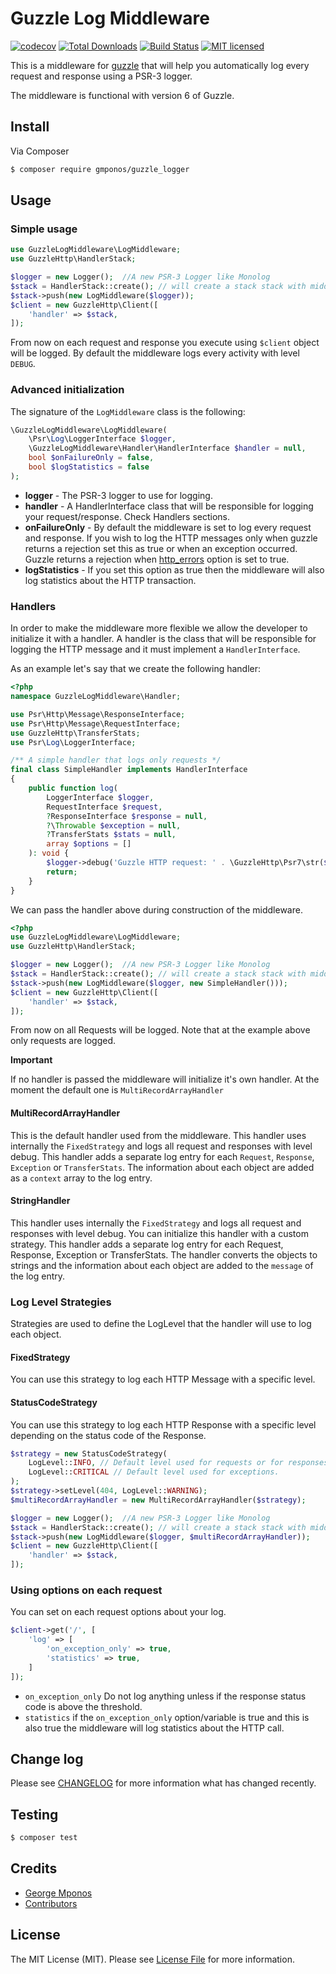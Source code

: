# Guzzle Log Middleware

[![codecov](https://codecov.io/gh/gmponos/guzzle-log-middleware/branch/master/graph/badge.svg)](https://codecov.io/gh/gmponos/guzzle-log-middleware)
[![Total Downloads](https://img.shields.io/packagist/dt/gmponos/guzzle_logger.svg)](https://packagist.org/packages/gmponos/guzzle_logger)
[![Build Status](https://travis-ci.org/gmponos/guzzle-log-middleware.svg?branch=master)](https://travis-ci.org/gmponos/guzzle-log-middleware)
[![MIT licensed](https://img.shields.io/badge/license-MIT-blue.svg)](https://github.com/gmponos/monolog-slack/blob/master/LICENSE.md)

This is a middleware for [guzzle](https://github.com/guzzle/guzzle) that will help you automatically log every request 
and response using a PSR-3 logger.

The middleware is functional with version 6 of Guzzle.

## Install

Via Composer

``` bash
$ composer require gmponos/guzzle_logger
```

## Usage

### Simple usage

```php
use GuzzleLogMiddleware\LogMiddleware;
use GuzzleHttp\HandlerStack;

$logger = new Logger();  //A new PSR-3 Logger like Monolog
$stack = HandlerStack::create(); // will create a stack stack with middlewares of guzzle already pushed inside of it.
$stack->push(new LogMiddleware($logger));
$client = new GuzzleHttp\Client([
    'handler' => $stack,
]);
```

From now on each request and response you execute using `$client` object will be logged.
By default the middleware logs every activity with level `DEBUG`.

### Advanced initialization

The signature of the `LogMiddleware` class is the following:

```php
\GuzzleLogMiddleware\LogMiddleware(
    \Psr\Log\LoggerInterface $logger, 
    \GuzzleLogMiddleware\Handler\HandlerInterface $handler = null, 
    bool $onFailureOnly = false, 
    bool $logStatistics = false
);
```

- **logger** - The PSR-3 logger to use for logging.
- **handler** - A HandlerInterface class that will be responsible for logging your request/response. Check Handlers sections.
- **onFailureOnly** - By default the middleware is set to log every request and response. If you wish to log 
the HTTP messages only when guzzle returns a rejection set this as true or when an exception occurred. 
Guzzle returns a rejection when [http_errors](http://docs.guzzlephp.org/en/stable/request-options.html#http-errors) option is set to true. 
- **logStatistics** - If you set this option as true then the middleware will also log statistics about the HTTP transaction.

### Handlers

In order to make the middleware more flexible we allow the developer to initialize it with a handler. 
A handler is the class that will be responsible for logging the HTTP message and it must implement a `HandlerInterface`.

As an example let's say that we create the following handler:

```php
<?php
namespace GuzzleLogMiddleware\Handler;

use Psr\Http\Message\ResponseInterface;
use Psr\Http\Message\RequestInterface;
use GuzzleHttp\TransferStats;
use Psr\Log\LoggerInterface;

/** A simple handler that logs only requests */
final class SimpleHandler implements HandlerInterface
{
    public function log(
        LoggerInterface $logger,
        RequestInterface $request,
        ?ResponseInterface $response = null,
        ?\Throwable $exception = null,
        ?TransferStats $stats = null,
        array $options = []
    ): void {
        $logger->debug('Guzzle HTTP request: ' . \GuzzleHttp\Psr7\str($request));
        return;
    }
}
```

We can pass the handler above during construction of the middleware.

```php
<?php
use GuzzleLogMiddleware\LogMiddleware;
use GuzzleHttp\HandlerStack;

$logger = new Logger();  //A new PSR-3 Logger like Monolog
$stack = HandlerStack::create(); // will create a stack stack with middlewares of guzzle already pushed inside of it.
$stack->push(new LogMiddleware($logger, new SimpleHandler()));
$client = new GuzzleHttp\Client([
    'handler' => $stack,
]);
```

From now on all Requests will be logged. Note that at the example above only requests are logged.

**Important**

If no handler is passed the middleware will initialize it's own handler. At the moment the default one is `MultiRecordArrayHandler`

#### MultiRecordArrayHandler

This is the default handler used from the middleware. This handler uses internally the `FixedStrategy` and logs all request
and responses with level debug. This handler adds a separate log entry for each `Request`, `Response`, `Exception` or `TransferStats`.
The information about each object are added as a `context` array to the log entry.

#### StringHandler

This handler uses internally the `FixedStrategy` and logs all request and responses with level debug. You can initialize this handler
with a custom strategy. This handler adds a separate log entry for each Request, Response, Exception or TransferStats.
The handler converts the objects to strings and the information about each object are added to the `message` of the log entry.

### Log Level Strategies

Strategies are used to define the LogLevel that the handler will use to log each object.

#### FixedStrategy

You can use this strategy to log each HTTP Message with a specific level.

#### StatusCodeStrategy

You can use this strategy to log each HTTP Response with a specific level depending on the status code of the Response.

```php
$strategy = new StatusCodeStrategy(
    LogLevel::INFO, // Default level used for requests or for responses that status code are not set with a different level.
    LogLevel::CRITICAL // Default level used for exceptions.
);
$strategy->setLevel(404, LogLevel::WARNING);
$multiRecordArrayHandler = new MultiRecordArrayHandler($strategy);

$logger = new Logger();  //A new PSR-3 Logger like Monolog
$stack = HandlerStack::create(); // will create a stack stack with middlewares of guzzle already pushed inside of it.
$stack->push(new LogMiddleware($logger, $multiRecordArrayHandler));
$client = new GuzzleHttp\Client([
    'handler' => $stack,
]);
```

### Using options on each request

You can set on each request options about your log.
 
 ```php
 $client->get('/', [
     'log' => [
         'on_exception_only' => true,
         'statistics' => true,
     ]
 ]);
 ```

- ``on_exception_only`` Do not log anything unless if the response status code is above the threshold.
- ``statistics`` if the `on_exception_only` option/variable is true and this is also true the middleware will log statistics about the HTTP call.

## Change log

Please see [CHANGELOG](CHANGELOG.md) for more information what has changed recently.

## Testing

``` bash
$ composer test
```

## Credits

- [George Mponos](gmponos@gmail.com)
- [Contributors](../../contributors)

## License

The MIT License (MIT). Please see [License File](LICENSE.md) for more information.
